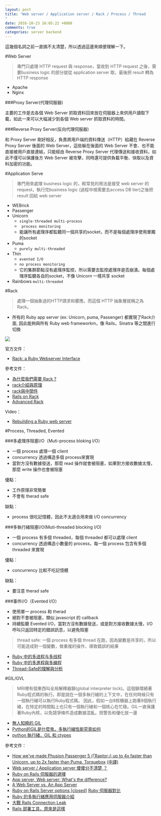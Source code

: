 ```yaml
---
layout: post
title: "Web server / Application server / Rack / Process / Thread
"
date: 2016-10-23 16:05:22 +0800
comments: true
categories: server backend
---
```


這幾個名詞之前一直搞不太清楚，所以透過這邊來順便理解一下。

<!-- more -->

#Web Server

> 專門只處理 HTTP request 與 response，當收到 HTTP request 之後，需要business logic 的部分就從 application server 取，最後把 result 轉為 HTTP response

* Apache
* Nginx

###Proxy Server(代理伺服器)

主要的工作是去各個 Web Server 抓取資料回來放在伺服器上來供用戶讀取下載，如此一來可以大幅減少到各個 Web server 抓取資料的時間。

###Reverse Proxy Server(反向代理伺服器)

和 Proxy Server 剛好相反，負責將用戶端的資料傳送（HTTP）給藏在 Reverse Proxy Server 後面的 Web Server，這些躲在後面的 Web Server 不會、也不能直接被用戶直接連結，只能經由 Reverse Proxy Server 代理傳送和接收資料，如此不僅可以保護後方 Web Server 被攻擊，同時還可提供負載平衡、快取以及資料加密的功能。

#Application Serve

> 專門用來處理 business logic 的，較常見的用法是接受 web server 的 request，執行完business logic (過程中視需要去access DB tier)之後把 result 回給 web server

* WEBrick
* Passenger
* Unicorn 
	* `single-threaded multi-process`
	* ` process monitoring`
	* 能讓所有處理序都監聽同一個共享的socket，而不是每個處理序使用單獨的socket
* Puma
	* `purely multi-threaded`
* Thin 
	* `evented I/O`
	* `no process monitoring`
	* 它的集群節點沒有處理序監控，所以需要去監控處理序是否崩潰。每個處理序監聽各自的socket，不像 Unicorn 一樣共享 socket 
* Rainbows `multi-threaded`

#Rack

> 處理一個抽象過的HTTP請求和響應。而這個 HTTP 抽象層就稱之為Rack。  

* 所有的 Ruby app server (ex: Unicorn, puma, Passenger) 都實現了Rack介面, 因此能夠與所有 Ruby web frameworkm，像 Rails，Sinatra 等之間進行切換

![](http://ohcoder.com/assets/raptor/rack.jpg)

官方文件：

* [Rack: a Ruby Webserver Interface](http://rack.github.io/)

參考文件：

* [為什麼我們需要 Rack ?](https://ruby-china.org/topics/21517)
* [rack介紹與原理](https://www.rails365.net/articles/rack-jie-shao-yu-yuan-li)
* [rack與中間件](https://www.rails365.net/articles/rack-yu-zhong-jian-jian)
* [Rails on Rack](http://rails.ruby.tw/rails_on_rack.html)
* [Advanced Rack](http://gabebw.com/blog/2015/08/10/advanced-rack)

Video：

* [Rebuilding a Ruby web server](https://vimeo.com/user12143456/review/69109140/c72efbd052)

#Process, Threaded, Evented

###多處理序阻塞I/O（Muti-process bloking I/O）

* 一個 process 處理一個 client
* concurrency 透過構造多個 process來實現
* 當對方沒有數據發送，那麼 read 操作就會被阻塞，如果對方接收數據太慢，那麼 write 操作也會被阻塞


優點：

* 工作原理非常簡單
* 不會有 therad safe

缺點：

* process 很吃記憶體，因此不太適合用來做 I/O concurrency

###多執行緒阻塞I/O(Muti-threaded blocking I/O)


* 一個 process 有多個 threaded，每個 threaded 都可以處理 client
* concurrency 透過構造小數量的 process，每一個 process 包含有多個 threaded 來實現

優點：

* concurrency 比較不吃記憶體

缺點：

* 要注意 therad safe

###事件I/O（Evented I/O）

* 使用單一 process 和 therad
* 絕對不會被阻塞，類似 javascript 的 callback
* 持續監聽 Evented I/O，當對方沒有數據發送，或是對方接收數據太慢，I/O 呼叫只返回特定的錯誤訊息，以避免阻塞

> thread safe: 一個 process 有多個 thread 在跑，因為變數是共享的，所以可能造成對一個變數，做重複的操作，導致錯誤的結果

* [Ruby 中的多进程与多线程](http://mp.weixin.qq.com/s?__biz=MzI0NjIzNDkwOA==&mid=2247483676&idx=1&sn=1df45612132f3f96037b04d62f72d0cf&scene=0)
* [Ruby 中的多進程與多線程](https://read01.com/GoNKk4.html)
* [Thread-Safe的理解與分析](http://aftcast.pixnet.net/blog/post/23786004-thread-safe%E7%9A%84%E7%90%86%E8%A7%A3%E8%88%87%E5%88%86%E6%9E%90)

#GIL/GVL

> MRI裡有個東西叫全局解釋器鎖(global interpreter lock)。這個鎖環繞著Ruby程式碼的執行。即是說在一個多執行緒的上下文中，在任何時候只有一個執行緒可以執行Ruby程式碼。 因此，假如一台8核機器上跑著8個執行緒，在特定的時間點上也只有一個執行緒和一個核心在忙碌。GIL一直保護著Ruby內核，以免競爭條件造成數據混亂。把警告和優化放一邊

* [無人知曉的 GIL](https://ruby-china.org/topics/28415)
* [Python的GIL是什麼鬼，多執行緒性能究竟如何](http://cenalulu.github.io/python/gil-in-python/)
* [python 執行緒，GIL 和 ctypes](http://zhuoqiang.me/python-thread-gil-and-ctypes.html)

參考文件：

* [How we've made Phusion Passenger 5 (「Raptor」) up to 4x faster than Unicorn, up to 2x faster than Puma, Torquebox](http://www.rubyraptor.org/how-we-made-raptor-up-to-4x-faster-than-unicorn-and-up-to-2x-faster-than-puma-torquebox/)    [(中譯)](http://ohcoder.com/blog/2014/11/11/raptor-part-1/) 
* [Web server / Application server 傻傻分不清楚 ？](http://michaelhsu.tw/2013/07/04/server/)  
* [Ruby on Rails 伺服器的選擇](http://blog.chh.tw/posts/ruby-on-rails-server-options/) 
* [App server, Web server: What's the difference?](http://www.javaworld.com/article/2077354/learn-java/app-server-web-server-what-s-the-difference.html)
* [A Web Server vs. An App Server](http://www.justinweiss.com/articles/a-web-server-vs-an-app-server/)
* [Ruby on Rails Server options [closed]](http://stackoverflow.com/questions/4113299/ruby-on-rails-server-options) [Ruby 伺服器對比](https://ruby-china.org/topics/25276) 
* [Ruby 的多執行緒應用伺服器介紹](https://ruby-china.org/topics/10832)
* [大戰 Rails Connection Leak](http://blog.mz026.rocks/20160917/rails-connection-leak)
* [Rails 部署工具，原來是這樣](https://5xruby.tw/posts/rails-deploy)
